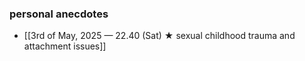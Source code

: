 ### personal anecdotes
- [[3rd of May, 2025 — 22.40 (Sat) ★ sexual childhood trauma and attachment issues]]